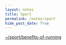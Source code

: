 ```yaml
---
layout: notes
title: Sport
permalink: /notes/sport
hide_post_date: True
---
```


[~/sport/benefits-of-running](/notes/sport/benefits-of-running) <br />
